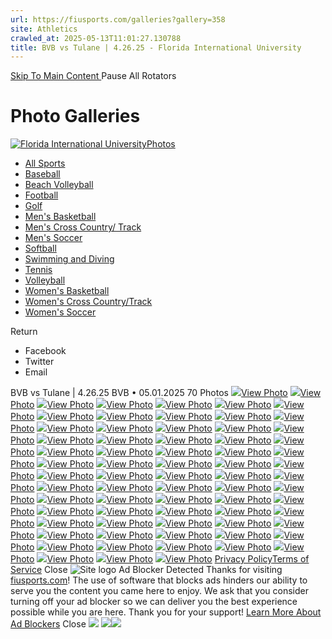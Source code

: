 ```yaml
---
url: https://fiusports.com/galleries?gallery=358
site: Athletics
crawled_at: 2025-05-13T11:01:27.130788
title: BVB vs Tulane | 4.26.25 - Florida International University
---
```


[ Skip To Main Content ](https://fiusports.com/galleries/womens-beach-volleyball/bvb-vs-tulane-4-26-25/358#main-content) Pause All Rotators 
# Photo Galleries
[![Florida International University](https://fiusports.com/images/logos/site/site.png?height=60)Photos](https://fiusports.com/galleries/)
  * [All Sports](https://fiusports.com/galleries/)
  * [Baseball](https://fiusports.com/galleries/baseball/1)
  * [Beach Volleyball](https://fiusports.com/galleries/womens-beach-volleyball/19)
  * [Football](https://fiusports.com/galleries/football/4)
  * [Golf](https://fiusports.com/galleries/womens-golf/20)
  * [Men's Basketball](https://fiusports.com/galleries/mens-basketball/6)
  * [Men's Cross Country/ Track](https://fiusports.com/galleries/mens-cross-country/7)
  * [Men's Soccer](https://fiusports.com/galleries/mens-soccer/9)
  * [Softball](https://fiusports.com/galleries/softball/10)
  * [Swimming and Diving](https://fiusports.com/galleries/womens-swimming-and-diving/15)
  * [Tennis](https://fiusports.com/galleries/womens-tennis/16)
  * [Volleyball](https://fiusports.com/galleries/womens-volleyball/18)
  * [Women's Basketball](https://fiusports.com/galleries/womens-basketball/12)
  * [Women's Cross Country/Track](https://fiusports.com/galleries/womens-track-and-field/17)
  * [Women's Soccer](https://fiusports.com/galleries/womens-soccer/14)


Return
  * Facebook
  * Twitter
  * Email


BVB vs Tulane | 4.26.25
BVB • 05.01.2025
70 Photos
[![](https://fiusports.com/images/2025/5/1/Tulane_Semis-001.jpg?width=682&height=1024)View Photo](https://fiusports.com/galleries/womens-beach-volleyball/bvb-vs-tulane-4-26-25/image-1/358/62865)
[![](https://fiusports.com/galleries/womens-beach-volleyball/bvb-vs-tulane-4-26-25/358)View Photo](https://fiusports.com/galleries/womens-beach-volleyball/bvb-vs-tulane-4-26-25/image-2/358/62866)
[![](https://fiusports.com/galleries/womens-beach-volleyball/bvb-vs-tulane-4-26-25/358)View Photo](https://fiusports.com/galleries/womens-beach-volleyball/bvb-vs-tulane-4-26-25/image-3/358/62867)
[![](https://fiusports.com/galleries/womens-beach-volleyball/bvb-vs-tulane-4-26-25/358)View Photo](https://fiusports.com/galleries/womens-beach-volleyball/bvb-vs-tulane-4-26-25/image-4/358/62868)
[![](https://fiusports.com/galleries/womens-beach-volleyball/bvb-vs-tulane-4-26-25/358)View Photo](https://fiusports.com/galleries/womens-beach-volleyball/bvb-vs-tulane-4-26-25/image-5/358/62869)
[![](https://fiusports.com/galleries/womens-beach-volleyball/bvb-vs-tulane-4-26-25/358)View Photo](https://fiusports.com/galleries/womens-beach-volleyball/bvb-vs-tulane-4-26-25/image-6/358/62870)
[![](https://fiusports.com/galleries/womens-beach-volleyball/bvb-vs-tulane-4-26-25/358)View Photo](https://fiusports.com/galleries/womens-beach-volleyball/bvb-vs-tulane-4-26-25/image-7/358/62871)
[![](https://fiusports.com/galleries/womens-beach-volleyball/bvb-vs-tulane-4-26-25/358)View Photo](https://fiusports.com/galleries/womens-beach-volleyball/bvb-vs-tulane-4-26-25/image-8/358/62872)
[![](https://fiusports.com/galleries/womens-beach-volleyball/bvb-vs-tulane-4-26-25/358)View Photo](https://fiusports.com/galleries/womens-beach-volleyball/bvb-vs-tulane-4-26-25/image-9/358/62873)
[![](https://fiusports.com/galleries/womens-beach-volleyball/bvb-vs-tulane-4-26-25/358)View Photo](https://fiusports.com/galleries/womens-beach-volleyball/bvb-vs-tulane-4-26-25/image-10/358/62874)
[![](https://fiusports.com/galleries/womens-beach-volleyball/bvb-vs-tulane-4-26-25/358)View Photo](https://fiusports.com/galleries/womens-beach-volleyball/bvb-vs-tulane-4-26-25/image-11/358/62875)
[![](https://fiusports.com/galleries/womens-beach-volleyball/bvb-vs-tulane-4-26-25/358)View Photo](https://fiusports.com/galleries/womens-beach-volleyball/bvb-vs-tulane-4-26-25/image-12/358/62876)
[![](https://fiusports.com/galleries/womens-beach-volleyball/bvb-vs-tulane-4-26-25/358)View Photo](https://fiusports.com/galleries/womens-beach-volleyball/bvb-vs-tulane-4-26-25/image-13/358/62877)
[![](https://fiusports.com/galleries/womens-beach-volleyball/bvb-vs-tulane-4-26-25/358)View Photo](https://fiusports.com/galleries/womens-beach-volleyball/bvb-vs-tulane-4-26-25/image-14/358/62878)
[![](https://fiusports.com/galleries/womens-beach-volleyball/bvb-vs-tulane-4-26-25/358)View Photo](https://fiusports.com/galleries/womens-beach-volleyball/bvb-vs-tulane-4-26-25/image-15/358/62879)
[![](https://fiusports.com/galleries/womens-beach-volleyball/bvb-vs-tulane-4-26-25/358)View Photo](https://fiusports.com/galleries/womens-beach-volleyball/bvb-vs-tulane-4-26-25/image-16/358/62880)
[![](https://fiusports.com/galleries/womens-beach-volleyball/bvb-vs-tulane-4-26-25/358)View Photo](https://fiusports.com/galleries/womens-beach-volleyball/bvb-vs-tulane-4-26-25/image-17/358/62881)
[![](https://fiusports.com/galleries/womens-beach-volleyball/bvb-vs-tulane-4-26-25/358)View Photo](https://fiusports.com/galleries/womens-beach-volleyball/bvb-vs-tulane-4-26-25/image-18/358/62882)
[![](https://fiusports.com/galleries/womens-beach-volleyball/bvb-vs-tulane-4-26-25/358)View Photo](https://fiusports.com/galleries/womens-beach-volleyball/bvb-vs-tulane-4-26-25/image-19/358/62883)
[![](https://fiusports.com/galleries/womens-beach-volleyball/bvb-vs-tulane-4-26-25/358)View Photo](https://fiusports.com/galleries/womens-beach-volleyball/bvb-vs-tulane-4-26-25/image-20/358/62884)
[![](https://fiusports.com/galleries/womens-beach-volleyball/bvb-vs-tulane-4-26-25/358)View Photo](https://fiusports.com/galleries/womens-beach-volleyball/bvb-vs-tulane-4-26-25/image-21/358/62885)
[![](https://fiusports.com/galleries/womens-beach-volleyball/bvb-vs-tulane-4-26-25/358)View Photo](https://fiusports.com/galleries/womens-beach-volleyball/bvb-vs-tulane-4-26-25/image-22/358/62886)
[![](https://fiusports.com/galleries/womens-beach-volleyball/bvb-vs-tulane-4-26-25/358)View Photo](https://fiusports.com/galleries/womens-beach-volleyball/bvb-vs-tulane-4-26-25/image-23/358/62887)
[![](https://fiusports.com/galleries/womens-beach-volleyball/bvb-vs-tulane-4-26-25/358)View Photo](https://fiusports.com/galleries/womens-beach-volleyball/bvb-vs-tulane-4-26-25/image-24/358/62888)
[![](https://fiusports.com/galleries/womens-beach-volleyball/bvb-vs-tulane-4-26-25/358)View Photo](https://fiusports.com/galleries/womens-beach-volleyball/bvb-vs-tulane-4-26-25/image-25/358/62889)
[![](https://fiusports.com/galleries/womens-beach-volleyball/bvb-vs-tulane-4-26-25/358)View Photo](https://fiusports.com/galleries/womens-beach-volleyball/bvb-vs-tulane-4-26-25/image-26/358/62890)
[![](https://fiusports.com/galleries/womens-beach-volleyball/bvb-vs-tulane-4-26-25/358)View Photo](https://fiusports.com/galleries/womens-beach-volleyball/bvb-vs-tulane-4-26-25/image-27/358/62891)
[![](https://fiusports.com/galleries/womens-beach-volleyball/bvb-vs-tulane-4-26-25/358)View Photo](https://fiusports.com/galleries/womens-beach-volleyball/bvb-vs-tulane-4-26-25/image-28/358/62892)
[![](https://fiusports.com/galleries/womens-beach-volleyball/bvb-vs-tulane-4-26-25/358)View Photo](https://fiusports.com/galleries/womens-beach-volleyball/bvb-vs-tulane-4-26-25/image-29/358/62893)
[![](https://fiusports.com/galleries/womens-beach-volleyball/bvb-vs-tulane-4-26-25/358)View Photo](https://fiusports.com/galleries/womens-beach-volleyball/bvb-vs-tulane-4-26-25/image-30/358/62894)
[![](https://fiusports.com/galleries/womens-beach-volleyball/bvb-vs-tulane-4-26-25/358)View Photo](https://fiusports.com/galleries/womens-beach-volleyball/bvb-vs-tulane-4-26-25/image-31/358/62895)
[![](https://fiusports.com/galleries/womens-beach-volleyball/bvb-vs-tulane-4-26-25/358)View Photo](https://fiusports.com/galleries/womens-beach-volleyball/bvb-vs-tulane-4-26-25/image-32/358/62896)
[![](https://fiusports.com/galleries/womens-beach-volleyball/bvb-vs-tulane-4-26-25/358)View Photo](https://fiusports.com/galleries/womens-beach-volleyball/bvb-vs-tulane-4-26-25/image-33/358/62897)
[![](https://fiusports.com/galleries/womens-beach-volleyball/bvb-vs-tulane-4-26-25/358)View Photo](https://fiusports.com/galleries/womens-beach-volleyball/bvb-vs-tulane-4-26-25/image-34/358/62898)
[![](https://fiusports.com/galleries/womens-beach-volleyball/bvb-vs-tulane-4-26-25/358)View Photo](https://fiusports.com/galleries/womens-beach-volleyball/bvb-vs-tulane-4-26-25/image-35/358/62899)
[![](https://fiusports.com/galleries/womens-beach-volleyball/bvb-vs-tulane-4-26-25/358)View Photo](https://fiusports.com/galleries/womens-beach-volleyball/bvb-vs-tulane-4-26-25/image-36/358/62900)
[![](https://fiusports.com/galleries/womens-beach-volleyball/bvb-vs-tulane-4-26-25/358)View Photo](https://fiusports.com/galleries/womens-beach-volleyball/bvb-vs-tulane-4-26-25/image-37/358/62901)
[![](https://fiusports.com/galleries/womens-beach-volleyball/bvb-vs-tulane-4-26-25/358)View Photo](https://fiusports.com/galleries/womens-beach-volleyball/bvb-vs-tulane-4-26-25/image-38/358/62902)
[![](https://fiusports.com/galleries/womens-beach-volleyball/bvb-vs-tulane-4-26-25/358)View Photo](https://fiusports.com/galleries/womens-beach-volleyball/bvb-vs-tulane-4-26-25/image-39/358/62903)
[![](https://fiusports.com/galleries/womens-beach-volleyball/bvb-vs-tulane-4-26-25/358)View Photo](https://fiusports.com/galleries/womens-beach-volleyball/bvb-vs-tulane-4-26-25/image-40/358/62904)
[![](https://fiusports.com/galleries/womens-beach-volleyball/bvb-vs-tulane-4-26-25/358)View Photo](https://fiusports.com/galleries/womens-beach-volleyball/bvb-vs-tulane-4-26-25/image-41/358/62905)
[![](https://fiusports.com/galleries/womens-beach-volleyball/bvb-vs-tulane-4-26-25/358)View Photo](https://fiusports.com/galleries/womens-beach-volleyball/bvb-vs-tulane-4-26-25/image-42/358/62906)
[![](https://fiusports.com/galleries/womens-beach-volleyball/bvb-vs-tulane-4-26-25/358)View Photo](https://fiusports.com/galleries/womens-beach-volleyball/bvb-vs-tulane-4-26-25/image-43/358/62907)
[![](https://fiusports.com/galleries/womens-beach-volleyball/bvb-vs-tulane-4-26-25/358)View Photo](https://fiusports.com/galleries/womens-beach-volleyball/bvb-vs-tulane-4-26-25/image-44/358/62908)
[![](https://fiusports.com/galleries/womens-beach-volleyball/bvb-vs-tulane-4-26-25/358)View Photo](https://fiusports.com/galleries/womens-beach-volleyball/bvb-vs-tulane-4-26-25/image-45/358/62909)
[![](https://fiusports.com/galleries/womens-beach-volleyball/bvb-vs-tulane-4-26-25/358)View Photo](https://fiusports.com/galleries/womens-beach-volleyball/bvb-vs-tulane-4-26-25/image-46/358/62910)
[![](https://fiusports.com/galleries/womens-beach-volleyball/bvb-vs-tulane-4-26-25/358)View Photo](https://fiusports.com/galleries/womens-beach-volleyball/bvb-vs-tulane-4-26-25/image-47/358/62911)
[![](https://fiusports.com/galleries/womens-beach-volleyball/bvb-vs-tulane-4-26-25/358)View Photo](https://fiusports.com/galleries/womens-beach-volleyball/bvb-vs-tulane-4-26-25/image-48/358/62912)
[![](https://fiusports.com/galleries/womens-beach-volleyball/bvb-vs-tulane-4-26-25/358)View Photo](https://fiusports.com/galleries/womens-beach-volleyball/bvb-vs-tulane-4-26-25/image-49/358/62913)
[![](https://fiusports.com/galleries/womens-beach-volleyball/bvb-vs-tulane-4-26-25/358)View Photo](https://fiusports.com/galleries/womens-beach-volleyball/bvb-vs-tulane-4-26-25/image-50/358/62914)
[![](https://fiusports.com/galleries/womens-beach-volleyball/bvb-vs-tulane-4-26-25/358)View Photo](https://fiusports.com/galleries/womens-beach-volleyball/bvb-vs-tulane-4-26-25/image-51/358/62915)
[![](https://fiusports.com/galleries/womens-beach-volleyball/bvb-vs-tulane-4-26-25/358)View Photo](https://fiusports.com/galleries/womens-beach-volleyball/bvb-vs-tulane-4-26-25/image-52/358/62916)
[![](https://fiusports.com/galleries/womens-beach-volleyball/bvb-vs-tulane-4-26-25/358)View Photo](https://fiusports.com/galleries/womens-beach-volleyball/bvb-vs-tulane-4-26-25/image-53/358/62917)
[![](https://fiusports.com/galleries/womens-beach-volleyball/bvb-vs-tulane-4-26-25/358)View Photo](https://fiusports.com/galleries/womens-beach-volleyball/bvb-vs-tulane-4-26-25/image-54/358/62918)
[![](https://fiusports.com/galleries/womens-beach-volleyball/bvb-vs-tulane-4-26-25/358)View Photo](https://fiusports.com/galleries/womens-beach-volleyball/bvb-vs-tulane-4-26-25/image-55/358/62919)
[![](https://fiusports.com/galleries/womens-beach-volleyball/bvb-vs-tulane-4-26-25/358)View Photo](https://fiusports.com/galleries/womens-beach-volleyball/bvb-vs-tulane-4-26-25/image-56/358/62920)
[![](https://fiusports.com/galleries/womens-beach-volleyball/bvb-vs-tulane-4-26-25/358)View Photo](https://fiusports.com/galleries/womens-beach-volleyball/bvb-vs-tulane-4-26-25/image-57/358/62921)
[![](https://fiusports.com/galleries/womens-beach-volleyball/bvb-vs-tulane-4-26-25/358)View Photo](https://fiusports.com/galleries/womens-beach-volleyball/bvb-vs-tulane-4-26-25/image-58/358/62922)
[![](https://fiusports.com/galleries/womens-beach-volleyball/bvb-vs-tulane-4-26-25/358)View Photo](https://fiusports.com/galleries/womens-beach-volleyball/bvb-vs-tulane-4-26-25/image-59/358/62923)
[![](https://fiusports.com/galleries/womens-beach-volleyball/bvb-vs-tulane-4-26-25/358)View Photo](https://fiusports.com/galleries/womens-beach-volleyball/bvb-vs-tulane-4-26-25/image-60/358/62924)
[![](https://fiusports.com/galleries/womens-beach-volleyball/bvb-vs-tulane-4-26-25/358)View Photo](https://fiusports.com/galleries/womens-beach-volleyball/bvb-vs-tulane-4-26-25/image-61/358/62925)
[![](https://fiusports.com/galleries/womens-beach-volleyball/bvb-vs-tulane-4-26-25/358)View Photo](https://fiusports.com/galleries/womens-beach-volleyball/bvb-vs-tulane-4-26-25/image-62/358/62926)
[![](https://fiusports.com/galleries/womens-beach-volleyball/bvb-vs-tulane-4-26-25/358)View Photo](https://fiusports.com/galleries/womens-beach-volleyball/bvb-vs-tulane-4-26-25/image-63/358/62927)
[![](https://fiusports.com/galleries/womens-beach-volleyball/bvb-vs-tulane-4-26-25/358)View Photo](https://fiusports.com/galleries/womens-beach-volleyball/bvb-vs-tulane-4-26-25/image-64/358/62928)
[![](https://fiusports.com/galleries/womens-beach-volleyball/bvb-vs-tulane-4-26-25/358)View Photo](https://fiusports.com/galleries/womens-beach-volleyball/bvb-vs-tulane-4-26-25/image-65/358/62929)
[![](https://fiusports.com/galleries/womens-beach-volleyball/bvb-vs-tulane-4-26-25/358)View Photo](https://fiusports.com/galleries/womens-beach-volleyball/bvb-vs-tulane-4-26-25/image-66/358/62930)
[![](https://fiusports.com/galleries/womens-beach-volleyball/bvb-vs-tulane-4-26-25/358)View Photo](https://fiusports.com/galleries/womens-beach-volleyball/bvb-vs-tulane-4-26-25/image-67/358/62931)
[![](https://fiusports.com/galleries/womens-beach-volleyball/bvb-vs-tulane-4-26-25/358)View Photo](https://fiusports.com/galleries/womens-beach-volleyball/bvb-vs-tulane-4-26-25/image-68/358/62932)
[![](https://fiusports.com/galleries/womens-beach-volleyball/bvb-vs-tulane-4-26-25/358)View Photo](https://fiusports.com/galleries/womens-beach-volleyball/bvb-vs-tulane-4-26-25/image-69/358/62933)
[![](https://fiusports.com/galleries/womens-beach-volleyball/bvb-vs-tulane-4-26-25/358)View Photo](https://fiusports.com/galleries/womens-beach-volleyball/bvb-vs-tulane-4-26-25/image-70/358/62934)
[Privacy Policy](https://www.sidearmsports.com/privacypolicy/)[Terms of Service](https://www.sidearmsports.com/terms-of-service/)
Close
![Site logo](https://fiusports.com/images/logos/site/site.png?width=48)
Ad Blocker Detected
Thanks for visiting [fiusports.com](https://fiusports.com/galleries/womens-beach-volleyball/bvb-vs-tulane-4-26-25/358)!
The use of software that blocks ads hinders our ability to serve you the content you came here to enjoy.
We ask that you consider turning off your ad blocker so we can deliver you the best experience possible while you are here.
Thank you for your support!
[Learn More About Ad Blockers](http://www.sidearmsports.com/blockers)
Close
![](https://adservice.google.com/ddm/fls/z/dc_pre=CKPcwubaoI0DFVC-WgUdjoU07w;src=8031022;type=count0;cat=sitev0;dc_lat=;dc_rdid=;tag_for_child_directed_treatment=;ord=1;num=5643483944505.641)
![](https://insight.adsrvr.org/track/conv/?adv=3xwb5d7&ct=0:6dpl0mk&fmt=3)![](https://adservice.google.com/ddm/fls/z/dc_pre=CMqGw-baoI0DFWqPWgUdf5QVMw;src=8031022;type=counter;cat=sitev0;dc_lat=;dc_rdid=;tag_for_child_directed_treatment=;ord=1;num=2013316123998.2156)
